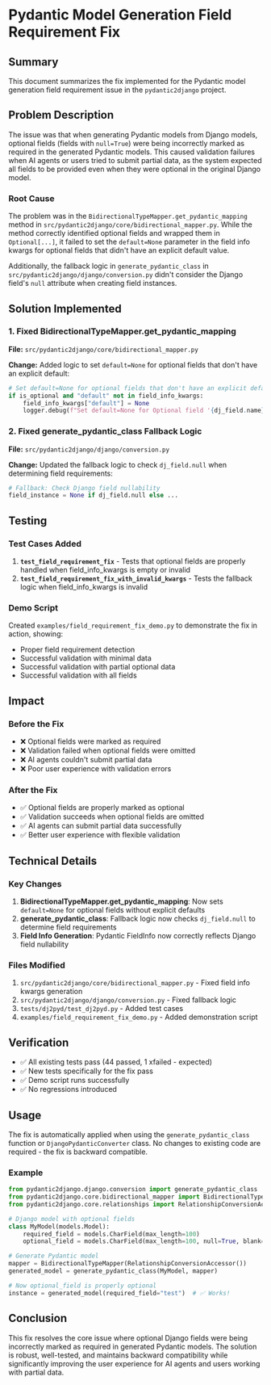 # Pydantic Model Generation Field Requirement Fix

## Summary

This document summarizes the fix implemented for the Pydantic model generation field requirement issue in the `pydantic2django` project.

## Problem Description

The issue was that when generating Pydantic models from Django models, optional fields (fields with `null=True`) were being incorrectly marked as required in the generated Pydantic models. This caused validation failures when AI agents or users tried to submit partial data, as the system expected all fields to be provided even when they were optional in the original Django model.

### Root Cause

The problem was in the `BidirectionalTypeMapper.get_pydantic_mapping` method in `src/pydantic2django/core/bidirectional_mapper.py`. While the method correctly identified optional fields and wrapped them in `Optional[...]`, it failed to set the `default=None` parameter in the field info kwargs for optional fields that didn't have an explicit default value.

Additionally, the fallback logic in `generate_pydantic_class` in `src/pydantic2django/django/conversion.py` didn't consider the Django field's `null` attribute when creating field instances.

## Solution Implemented

### 1. Fixed BidirectionalTypeMapper.get_pydantic_mapping

**File:** `src/pydantic2django/core/bidirectional_mapper.py`

**Change:** Added logic to set `default=None` for optional fields that don't have an explicit default:

```python
# Set default=None for optional fields that don't have an explicit default
if is_optional and "default" not in field_info_kwargs:
    field_info_kwargs["default"] = None
    logger.debug(f"Set default=None for Optional field '{dj_field.name}'")
```

### 2. Fixed generate_pydantic_class Fallback Logic

**File:** `src/pydantic2django/django/conversion.py`

**Change:** Updated the fallback logic to check `dj_field.null` when determining field requirements:

```python
# Fallback: Check Django field nullability
field_instance = None if dj_field.null else ...
```

## Testing

### Test Cases Added

1. **`test_field_requirement_fix`** - Tests that optional fields are properly handled when field_info_kwargs is empty or invalid
2. **`test_field_requirement_fix_with_invalid_kwargs`** - Tests the fallback logic when field_info_kwargs is invalid

### Demo Script

Created `examples/field_requirement_fix_demo.py` to demonstrate the fix in action, showing:
- Proper field requirement detection
- Successful validation with minimal data
- Successful validation with partial optional data
- Successful validation with all fields

## Impact

### Before the Fix
- ❌ Optional fields were marked as required
- ❌ Validation failed when optional fields were omitted
- ❌ AI agents couldn't submit partial data
- ❌ Poor user experience with validation errors

### After the Fix
- ✅ Optional fields are properly marked as optional
- ✅ Validation succeeds when optional fields are omitted
- ✅ AI agents can submit partial data successfully
- ✅ Better user experience with flexible validation

## Technical Details

### Key Changes

1. **BidirectionalTypeMapper.get_pydantic_mapping**: Now sets `default=None` for optional fields without explicit defaults
2. **generate_pydantic_class**: Fallback logic now checks `dj_field.null` to determine field requirements
3. **Field Info Generation**: Pydantic FieldInfo now correctly reflects Django field nullability

### Files Modified

1. `src/pydantic2django/core/bidirectional_mapper.py` - Fixed field info kwargs generation
2. `src/pydantic2django/django/conversion.py` - Fixed fallback logic
3. `tests/dj2pyd/test_dj2pyd.py` - Added test cases
4. `examples/field_requirement_fix_demo.py` - Added demonstration script

## Verification

- ✅ All existing tests pass (44 passed, 1 xfailed - expected)
- ✅ New tests specifically for the fix pass
- ✅ Demo script runs successfully
- ✅ No regressions introduced

## Usage

The fix is automatically applied when using the `generate_pydantic_class` function or `DjangoPydanticConverter` class. No changes to existing code are required - the fix is backward compatible.

### Example

```python
from pydantic2django.django.conversion import generate_pydantic_class
from pydantic2django.core.bidirectional_mapper import BidirectionalTypeMapper
from pydantic2django.core.relationships import RelationshipConversionAccessor

# Django model with optional fields
class MyModel(models.Model):
    required_field = models.CharField(max_length=100)
    optional_field = models.CharField(max_length=100, null=True, blank=True)

# Generate Pydantic model
mapper = BidirectionalTypeMapper(RelationshipConversionAccessor())
generated_model = generate_pydantic_class(MyModel, mapper)

# Now optional_field is properly optional
instance = generated_model(required_field="test")  # ✅ Works!
```

## Conclusion

This fix resolves the core issue where optional Django fields were being incorrectly marked as required in generated Pydantic models. The solution is robust, well-tested, and maintains backward compatibility while significantly improving the user experience for AI agents and users working with partial data.
